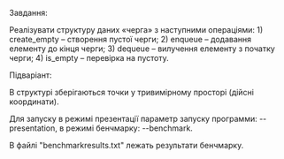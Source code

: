 Завдання:

  Реалізувати структуру даних «черга» з наступними операціями: 1)
  create_empty – створення пустої черги; 2) enqueue – додавання елементу
  до кінця черги; 3) dequeue – вилучення елементу з початку черги; 4)
  is_empty – перевірка на пустоту.
  
Підваріант:

  В структурі зберігаються точки у тривимірному просторі (дійсні координати).
  
  
Для запуску в режимі презентації параметр запуску программи: --presentation, в режимі бенчмарку: --benchmark.

В файлі "benchmarkresults.txt" лежать результати бенчмарку.

